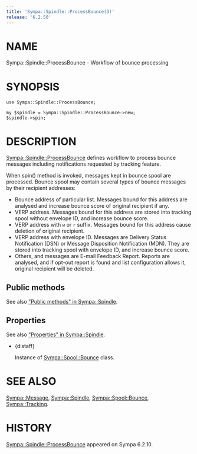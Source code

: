 ```yaml
---
title: 'Sympa::Spindle::ProcessBounce(3)'
release: '6.2.50'
---
```


# NAME

Sympa::Spindle::ProcessBounce - Workflow of bounce processing

# SYNOPSIS

    use Sympa::Spindle::ProcessBounce;

    my $spindle = Sympa::Spindle::ProcessBounce->new;
    $spindle->spin;

# DESCRIPTION

[Sympa::Spindle::ProcessBounce](./Sympa-Spindle-ProcessBounce.3.md) defines workflow to process bounce messages
including notifications requested by tracking feature.

When spin() method is invoked, messages kept in bounce spool are
processed.
Bounce spool may contain several types of bounce messages by their
recipient addresses:

- Bounce address of particular list.
Messages bound for this address are analysed and increase bounce score
of original recipient if any.
- VERP address.
Messages bound for this address are stored into tracking spool
without envelope ID, and increase bounce score.
- VERP address with `w` or `r` suffix.
Messages bound for this address cause deletion of original recipient.
- VERP address with envelope ID.
Messages are Delivery Status Notification (DSN) or
Message Disposition Notification (MDN).
They are stored into tracking spool
with envelope ID, and increase bounce score.
- Others, and messages are E-mail Feedback Report.
Reports are analysed, and if opt-out report is found and list configuration
allows it, original recipient will be deleted.

## Public methods

See also ["Public methods" in Sympa::Spindle](./Sympa-Spindle.3.md#public-methods).

## Properties

See also ["Properties" in Sympa::Spindle](./Sympa-Spindle.3.md#properties).

- {distaff}

    Instance of [Sympa::Spool::Bounce](./Sympa-Spool-Bounce.3.md) class.

# SEE ALSO

[Sympa::Message](./Sympa-Message.3.md),
[Sympa::Spindle](./Sympa-Spindle.3.md), [Sympa::Spool::Bounce](./Sympa-Spool-Bounce.3.md), [Sympa::Tracking](./Sympa-Tracking.3.md).

# HISTORY

[Sympa::Spindle::ProcessBounce](./Sympa-Spindle-ProcessBounce.3.md) appeared on Sympa 6.2.10.
